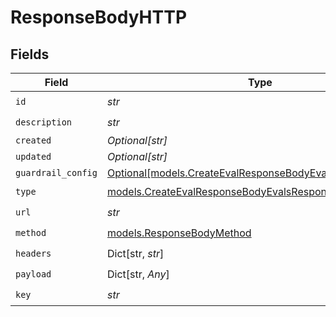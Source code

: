 # ResponseBodyHTTP


## Fields

| Field                                                                                                                  | Type                                                                                                                   | Required                                                                                                               | Description                                                                                                            |
| ---------------------------------------------------------------------------------------------------------------------- | ---------------------------------------------------------------------------------------------------------------------- | ---------------------------------------------------------------------------------------------------------------------- | ---------------------------------------------------------------------------------------------------------------------- |
| `id`                                                                                                                   | *str*                                                                                                                  | :heavy_check_mark:                                                                                                     | N/A                                                                                                                    |
| `description`                                                                                                          | *str*                                                                                                                  | :heavy_check_mark:                                                                                                     | N/A                                                                                                                    |
| `created`                                                                                                              | *Optional[str]*                                                                                                        | :heavy_minus_sign:                                                                                                     | N/A                                                                                                                    |
| `updated`                                                                                                              | *Optional[str]*                                                                                                        | :heavy_minus_sign:                                                                                                     | N/A                                                                                                                    |
| `guardrail_config`                                                                                                     | [Optional[models.CreateEvalResponseBodyEvalsGuardrailConfig]](../models/createevalresponsebodyevalsguardrailconfig.md) | :heavy_minus_sign:                                                                                                     | N/A                                                                                                                    |
| `type`                                                                                                                 | [models.CreateEvalResponseBodyEvalsResponseType](../models/createevalresponsebodyevalsresponsetype.md)                 | :heavy_check_mark:                                                                                                     | N/A                                                                                                                    |
| `url`                                                                                                                  | *str*                                                                                                                  | :heavy_check_mark:                                                                                                     | N/A                                                                                                                    |
| `method`                                                                                                               | [models.ResponseBodyMethod](../models/responsebodymethod.md)                                                           | :heavy_check_mark:                                                                                                     | N/A                                                                                                                    |
| `headers`                                                                                                              | Dict[str, *str*]                                                                                                       | :heavy_check_mark:                                                                                                     | N/A                                                                                                                    |
| `payload`                                                                                                              | Dict[str, *Any*]                                                                                                       | :heavy_check_mark:                                                                                                     | N/A                                                                                                                    |
| `key`                                                                                                                  | *str*                                                                                                                  | :heavy_check_mark:                                                                                                     | N/A                                                                                                                    |
